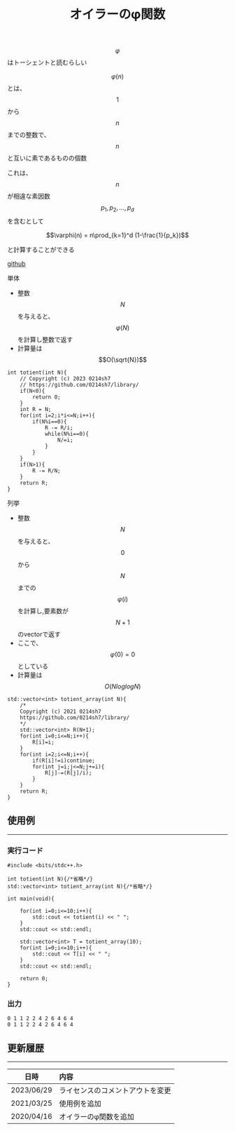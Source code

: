 ﻿---
title: "オイラーのφ関数"
permalink: /posts/totient
writer: 0214sh7
layout: library
---

$$\varphi$$はトーシェントと読むらしい

$$\varphi(n)$$とは、$$1$$から$$n$$までの整数で、$$n$$と互いに素であるものの個数

これは、$$n$$が相違な素因数$$p_1,p_2,...,p_d$$を含むとして

$$\varphi(n) = n\prod_{k=1}^d (1-\frac{1}{p_k})$$

と計算することができる

[github](https://github.com/0214sh7/procon-library/blob/master/math/Euler's%20totient%20function.cpp)


単体
- 整数$$N$$を与えると、$$\varphi(N)$$を計算し整数で返す
- 計算量は$$O(\sqrt{N})$$

```
int totient(int N){
    // Copyright (c) 2023 0214sh7
    // https://github.com/0214sh7/library/
    if(N<0){
        return 0;
    }
    int R = N;
    for(int i=2;i*i<=N;i++){
        if(N%i==0){
            R -= R/i;
            while(N%i==0){
                N/=i;
            }
        }
    }
    if(N>1){
        R -= R/N;
    }
    return R;
}
```


列挙
- 整数$$N$$を与えると、$$0$$から$$N$$までの$$\varphi(i)$$を計算し,要素数が$$N+1$$のvectorで返す
- ここで、$$\varphi(0)=0$$としている
- 計算量は$$O(NloglogN)$$

```
std::vector<int> totient_array(int N){
    /*
    Copyright (c) 2021 0214sh7
    https://github.com/0214sh7/library/
    */
    std::vector<int> R(N+1);
    for(int i=0;i<=N;i++){
        R[i]=i;
    }
    for(int i=2;i<=N;i++){
        if(R[i]!=i)continue;
        for(int j=i;j<=N;j+=i){
            R[j]-=(R[j]/i);
        }
    }
    return R;
}
```


## 使用例
***

### 実行コード
```
#include <bits/stdc++.h>

int totient(int N){/*省略*/}
std::vector<int> totient_array(int N){/*省略*/}

int main(void){
    
    for(int i=0;i<=10;i++){
        std::cout << totient(i) << " ";
    }
    std::cout << std::endl;
    
    std::vector<int> T = totient_array(10);
    for(int i=0;i<=10;i++){
        std::cout << T[i] << " ";
    }
    std::cout << std::endl;
    
    return 0;
}
```

### 出力
```
0 1 1 2 2 4 2 6 4 6 4 
0 1 1 2 2 4 2 6 4 6 4 
```


## 更新履歴
***

| 日時 | 内容 |
| :---: | :--- |
| 2023/06/29 | ライセンスのコメントアウトを変更 |
| 2021/03/25 | 使用例を追加 |
| 2020/04/16 | オイラーのφ関数を追加 |